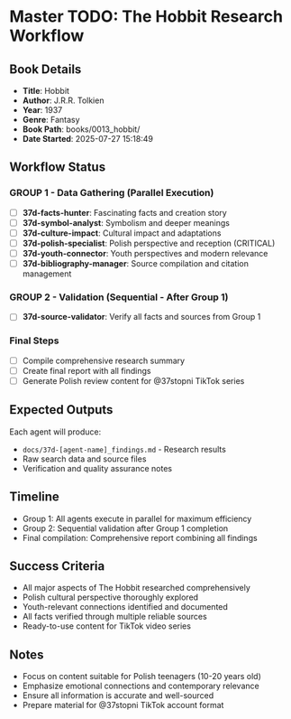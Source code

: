 # Master TODO: The Hobbit Research Workflow

## Book Details
- **Title**: Hobbit
- **Author**: J.R.R. Tolkien
- **Year**: 1937
- **Genre**: Fantasy
- **Book Path**: books/0013_hobbit/
- **Date Started**: 2025-07-27 15:18:49

## Workflow Status

### GROUP 1 - Data Gathering (Parallel Execution)
- [ ] **37d-facts-hunter**: Fascinating facts and creation story
- [ ] **37d-symbol-analyst**: Symbolism and deeper meanings
- [ ] **37d-culture-impact**: Cultural impact and adaptations
- [ ] **37d-polish-specialist**: Polish perspective and reception (CRITICAL)
- [ ] **37d-youth-connector**: Youth perspectives and modern relevance
- [ ] **37d-bibliography-manager**: Source compilation and citation management

### GROUP 2 - Validation (Sequential - After Group 1)
- [ ] **37d-source-validator**: Verify all facts and sources from Group 1

### Final Steps
- [ ] Compile comprehensive research summary
- [ ] Create final report with all findings
- [ ] Generate Polish review content for @37stopni TikTok series

## Expected Outputs
Each agent will produce:
- `docs/37d-[agent-name]_findings.md` - Research results
- Raw search data and source files
- Verification and quality assurance notes

## Timeline
- Group 1: All agents execute in parallel for maximum efficiency
- Group 2: Sequential validation after Group 1 completion
- Final compilation: Comprehensive report combining all findings

## Success Criteria
- All major aspects of The Hobbit researched comprehensively
- Polish cultural perspective thoroughly explored
- Youth-relevant connections identified and documented
- All facts verified through multiple reliable sources
- Ready-to-use content for TikTok video series

## Notes
- Focus on content suitable for Polish teenagers (10-20 years old)
- Emphasize emotional connections and contemporary relevance
- Ensure all information is accurate and well-sourced
- Prepare material for @37stopni TikTok account format